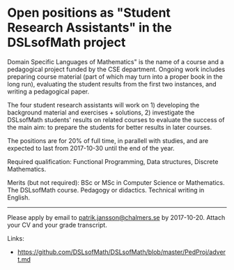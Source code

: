 # Open positions as "Student Research Assistants" in the DSLsofMath project

Domain Specific Languages of Mathematics" is the name of a course
and a pedagogical project funded by the CSE department. Ongoing work
includes preparing course material (part of which may turn into a
proper book in the long run), evaluating the student results from
the first two instances, and writing a pedagogical paper.

The four student research assistants will work on 1) developing the
background material and exercises + solutions, 2) investigate the
DSLsofMath students' results on related courses to evaluate the
success of the main aim: to prepare the students for better results in
later courses.

The positions are for 20% of full time, in parallell with studies, and
are expected to last from 2017-10-30 until the end of the year.

Required qualification: Functional Programming, Data structures,
Discrete Mathematics.

Merits (but not required): BSc or MSc in Computer Science or
Mathematics. The DSLsofMath course. Pedagogy or didactics. Technical
writing in English.

----

Please apply by email to patrik.jansson@chalmers.se by 2017-10-20.
Attach your CV and your grade transcript.

Links:

* https://github.com/DSLsofMath/DSLsofMath/blob/master/PedProj/advert.md
